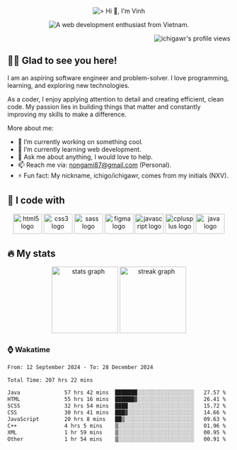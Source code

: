 <p align="center">
  <img src="https://readme-typing-svg.demolab.com?font=Fira+Code&size=32&duration=3000&pause=500&center=true&width=435&height=50&lines=%3E+Hi+%F0%9F%91%8B%2C+;I'm+Vinh" alt="> Hi 👋, I'm Vinh" />
</p>

<p align="center">
  <img src="https://readme-typing-svg.demolab.com?font=Fira+Code&duration=3500&pause=0&center=true&repeat=false&width=600&height=30&lines=A+web+development+enthusiast+from+Vietnam." alt="A web development enthusiast from Vietnam." />
</p>

<p align="right">
  <img
    src="https://komarev.com/ghpvc/?username=ichigawr&label=Profile%20views&color=0e75b6&style=for-the-badge"
    alt="ichigawr's profile views"
  />
</p>

<h2 align="left">🙋‍♂️ Glad to see you here!</h2>

<p align="left">I am an aspiring software engineer and problem-solver. I love programming, learning, and exploring new technologies.</p>

<p align="left">
  As a coder, I enjoy applying attention to detail and creating efficient, clean code.
  My passion lies in building things that matter and constantly improving my skills to make a difference.
</p>

<p>More about me:</p>

<ul align="left">
  <li>🔭 I’m currently working on something cool.</li>
  <li>🌱 I’m currently learning web development.</li>
  <li>💬 Ask me about anything, I would love to help.</li>
  <li>📫 Reach me via: <a href="mailto:nongami87@gmail.com">nongami87@gmail.com</a> (Personal).</li>
  <li>⚡ Fun fact: My nickname, ichigo/ichigawr, comes from my initials (NXV).</li>
</ul>

<h2 align="left">🔧 I code with</h2>

<div align="center">
  <img src="https://cdn.jsdelivr.net/gh/devicons/devicon/icons/html5/html5-original.svg" height="45" width="65" alt="html5 logo" />
  <img src="https://cdn.jsdelivr.net/gh/devicons/devicon/icons/css3/css3-original.svg" height="45" width="65" alt="css3 logo" />
  <img src="https://cdn.jsdelivr.net/gh/devicons/devicon/icons/sass/sass-original.svg" height="45" width="65" alt="sass logo" />
  <img src="https://cdn.jsdelivr.net/gh/devicons/devicon/icons/figma/figma-original.svg" height="45" width="65" alt="figma logo" />
  <img src="https://cdn.jsdelivr.net/gh/devicons/devicon/icons/javascript/javascript-original.svg" height="45" width="65" alt="javascript logo" />
  <img src="https://cdn.jsdelivr.net/gh/devicons/devicon/icons/cplusplus/cplusplus-original.svg" height="45" width="65" alt="cplusplus logo" />
  <img src="https://cdn.jsdelivr.net/gh/devicons/devicon/icons/java/java-original.svg" height="45" width="65" alt="java logo" />
</div>

<h2 align="left">🔥 My stats</h2>

<div align="center">
  <!-- Stats Card -->
  <picture>
    <source
      srcset="https://github-readme-stats.vercel.app/api?username=ichigawr&hide_title=true&rank_icon=github&show_icons=true&include_all_commits=true&count_private=true&disable_animations=false&theme=dracula&locale=en&hide_border=true&order=1"
      media="(prefers-color-scheme: dark)"
    />
    <source
      srcset="https://github-readme-stats.vercel.app/api?username=ichigawr&hide_title=true&rank_icon=github&show_icons=true&include_all_commits=true&count_private=true&disable_animations=false&locale=en&order=1"
      media="(prefers-color-scheme: light), (prefers-color-scheme: no-preference)"
    />
    <img src="https://github-readme-stats.vercel.app/api?username=ichigawr" height="150" alt="stats graph"  />
  </picture>
  <!-- Streak Card -->
  <picture>
      <source
        srcset="https://streak-stats.demolab.com?user=ichigawr&locale=en&mode=weekly&theme=dracula&hide_border=true&order=3"
        media="(prefers-color-scheme: dark)"
      />
      <source
        srcset="https://streak-stats.demolab.com?user=ichigawr&locale=en&mode=weekly&order=3"
        media="(prefers-color-scheme: light), (prefers-color-scheme: no-preference)"
      />
      <img src="https://streak-stats.demolab.com?user=ichigawr" height="150" alt="streak graph"  />
    </picture>
</div>

<h3>⌚ Wakatime</h3>

<!--START_SECTION:waka-->

```txt
From: 12 September 2024 - To: 28 December 2024

Total Time: 207 hrs 22 mins

Java              57 hrs 42 mins  ███████░░░░░░░░░░░░░░░░░░   27.57 %
HTML              55 hrs 16 mins  ██████▓░░░░░░░░░░░░░░░░░░   26.41 %
SCSS              32 hrs 54 mins  ████░░░░░░░░░░░░░░░░░░░░░   15.72 %
CSS               30 hrs 41 mins  ███▓░░░░░░░░░░░░░░░░░░░░░   14.66 %
JavaScript        20 hrs 8 mins   ██▒░░░░░░░░░░░░░░░░░░░░░░   09.63 %
C++               4 hrs 5 mins    ▒░░░░░░░░░░░░░░░░░░░░░░░░   01.96 %
XML               1 hr 59 mins    ▒░░░░░░░░░░░░░░░░░░░░░░░░   00.95 %
Other             1 hr 54 mins    ▒░░░░░░░░░░░░░░░░░░░░░░░░   00.91 %
```

<!--END_SECTION:waka-->
